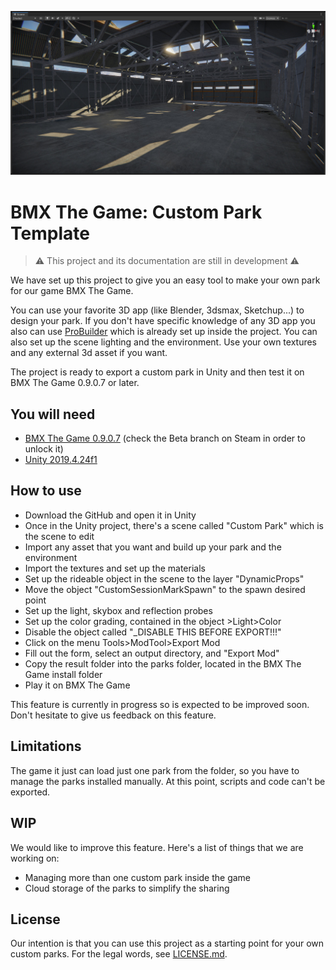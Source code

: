 ![](Documentation/TemplateSocial.jpg)

# BMX The Game: Custom Park Template

> ⚠ This project and its documentation are still in development ⚠

We have set up this project to give you an easy tool to make your own park for our game BMX The Game.

You can use your favorite 3D app (like Blender, 3dsmax, Sketchup...) to design your park. If you don't have specific knowledge of any 3D app you also can use   [ProBuilder](https://www.youtube.com/watch?v=YtzIXCKr8Wo) which is already set up inside the project. You can also set up the scene lighting and the environment. Use your own textures and any external 3d asset if you want.

The project is ready to export a custom park in Unity and then test it on BMX The Game 0.9.0.7 or later.

## You will need
  - [BMX The Game 0.9.0.7](https://store.steampowered.com/app/987150/BMX_The_Game/) (check the Beta branch on Steam in order to unlock it)
  - [Unity 2019.4.24f1](https://unity3d.com/get-unity/download?thank-you=update&download_nid=64645&os=Win)

## How to use
  - Download the GitHub and open it in Unity
  - Once in the Unity project, there's a scene called "Custom Park" which is the scene to edit
  - Import any asset that you want and build up your park and the environment
  - Import the textures and set up the materials
  - Set up the rideable object in the scene to the layer "DynamicProps"
  - Move the object "CustomSessionMarkSpawn" to the spawn desired point
  - Set up the light, skybox and reflection probes
  - Set up the color grading, contained in the object >Light>Color
  - Disable the object called "_DISABLE THIS BEFORE EXPORT!!!"
  - Click on the menu Tools>ModTool>Export Mod
  - Fill out the form, select an output directory, and "Export Mod"
  - Copy the result folder into the parks folder, located in the BMX The Game install folder
  - Play it on BMX The Game

This feature is currently in progress so is expected to be improved soon. Don't hesitate to give us feedback on this feature. 

## Limitations
The game it just can load just one park from the folder, so you have to manage the parks installed manually. At this point, scripts and code can't be exported.

## WIP
We would like to improve this feature. Here's a list of things that we are working on:
  - Managing more than one custom park inside the game
  - Cloud storage of the parks to simplify the sharing

## License
Our intention is that you can use this project as a starting point for your own custom parks. For the legal words, see
[LICENSE.md](LICENSE.md).
